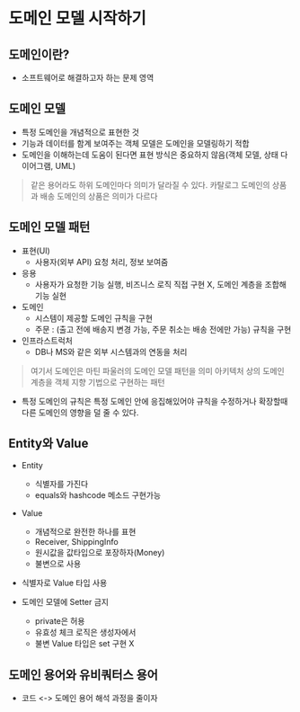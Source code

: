 # 도메인 모델 시작하기

## 도메인이란?
 - 소프트웨어로 해결하고자 하는 문제 영역

## 도메인 모델
- 특정 도메인을 개념적으로 표현한 것
- 기능과 데이터를 함계 보여주는 객체 모델은 도메인을 모델링하기 적합
- 도메인을 이해하는데 도움이 된다면 표현 방식은 중요하지 않음(객체 모델, 상태 다이어그램, UML)

> 같은 용어라도 하위 도메인마다 의미가 달라질 수 있다.
> 카탈로그 도메인의 상품과 배송 도메인의 상품은 의미가 다르다

## 도메인 모델 패턴

- 표현(UI)
  - 사용자(외부 API) 요청 처리, 정보 보여줌
- 응용
  - 사용자가 요청한 기능 실행, 비즈니스 로직 직접 구현 X, 도메인 계층을 조합해 기능 실현
- 도메인
  - 시스템이 제공할 도메인 규칙을 구현
  - 주문 : (출고 전에 배송지 변경 가능, 주문 취소는 배송 전에만 가능) 규칙을 구현 
- 인프라스트럭처
    - DB나 MS와 같은 외부 시스템과의 연동을 처리
    
> 여기서 도메인은 마틴 파울러의 도메인 모델 패턴을 의미
> 아키텍처 상의 도메인 계층을 객체 지향 기법으로 구현하는 패턴

- 특정 도메인의 규칙은 특정 도메인 안에 응집해있어야 규칙을 수정하거나 확장할때 다른 도메인의 영향을 덜 줄 수 있다.

## Entity와 Value

- Entity
  - 식별자를 가진다 
  - equals와 hashcode 메소드 구현가능
  
- Value
  - 개념적으로 완전한 하나를 표현
  - Receiver, ShippingInfo
  - 원시값을 값타입으로 포장하자(Money)
  - 불변으로 사용
  
- 식별자로 Value 타입 사용
- 도메인 모델에 Setter 금지
  - private은 허용
  - 유효성 체크 로직은 생성자에서
  - 불변 Value 타입은 set 구현 X
  
## 도메인 용어와 유비쿼터스 용어

- 코드 <-> 도메인 용어 해석 과정을 줄이자 
